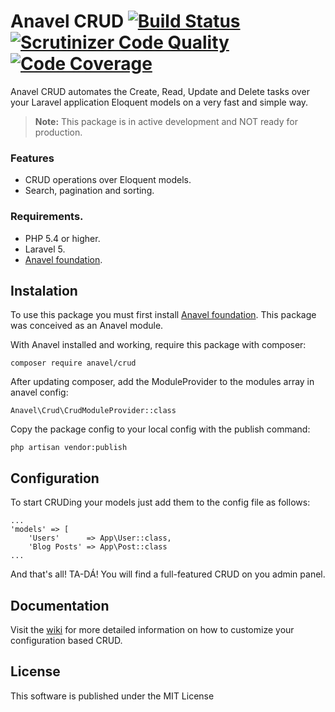 # Anavel CRUD [![Build Status](https://travis-ci.org/anavel/crud.svg)](https://travis-ci.org/anavel/crud) [![Scrutinizer Code Quality](https://scrutinizer-ci.com/g/anavel/crud/badges/quality-score.png?b=master)](https://scrutinizer-ci.com/g/anavel/crud/?branch=master) [![Code Coverage](https://scrutinizer-ci.com/g/anavel/crud/badges/coverage.png?b=master)](https://scrutinizer-ci.com/g/anavel/crud/?branch=master)
Anavel CRUD automates the Create, Read, Update and Delete tasks over your Laravel application Eloquent models on a very fast and simple way.

> **Note:** This package is in active development and NOT ready for production.

### Features

* CRUD operations over Eloquent models.
* Search, pagination and sorting.

### Requirements.

* PHP 5.4 or higher.
* Laravel 5.
* [Anavel foundation](https://github.com/anavel/foundation).

## Instalation

To use this package you must first install [Anavel foundation](https://github.com/anavel/fundation). This package was conceived as an Anavel module.

With Anavel installed and working, require this package with composer:

```
composer require anavel/crud
```

After updating composer, add the ModuleProvider to the modules array in anavel config:

```
Anavel\Crud\CrudModuleProvider::class
```

Copy the package config to your local config with the publish command:

```
php artisan vendor:publish
```

## Configuration

To start CRUDing your models just add them to the config file as follows:

```
...
'models' => [
    'Users'      => App\User::class,
    'Blog Posts' => App\Post::class
...
```

And that's all! TA-DÁ! You will find a full-featured CRUD on you admin panel.

## Documentation

Visit the [wiki](https://github.com/anavel/crud/wiki) for more detailed information on how to customize your configuration based CRUD.

## License

This software is published under the MIT License
